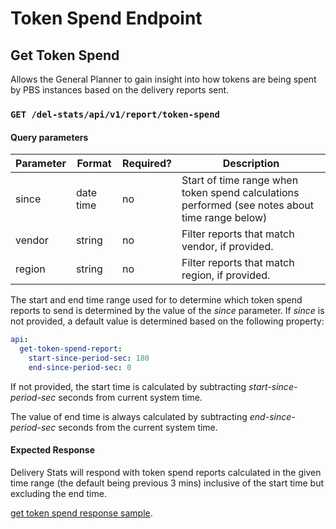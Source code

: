 # Token Spend Endpoint

## Get Token Spend

Allows the General Planner to gain insight into how tokens are being spent by PBS instances based on the delivery reports sent.

### `GET /del-stats/api/v1/report/token-spend`

#### Query parameters

| Parameter | Format | Required? | Description |
| --- | --- | --- | --- |
| since | date time | no | Start of time range when token spend calculations performed (see notes about time range below)
| vendor | string | no | Filter reports that match vendor, if provided. |
| region | string | no | Filter reports that match region, if provided. |

The start and end time range used for to determine which token spend reports to send is determined by the value of the _since_ parameter.
If _since_ is not provided, a default value is determined based on the following property:

```yaml
api:
  get-token-spend-report:
    start-since-period-sec: 180
    end-since-period-sec: 0
```

If not provided, the start time is calculated by subtracting _start-since-period-sec_ seconds from current system time.

The value of end time is always calculated by subtracting _end-since-period-sec_ seconds from the current system time.

#### Expected Response

Delivery Stats will respond with token spend reports calculated in the given time range (the default being previous
3 mins) inclusive of the start time but excluding the end time. 

[get token spend response sample](samples/get_token_spend_response_sample.json).
